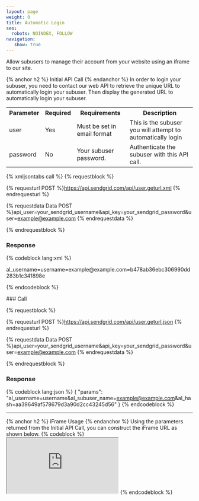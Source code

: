```yaml
---
layout: page
weight: 0
title: Automatic Login
seo:
  robots: NOINDEX, FOLLOW
navigation:
   show: true
---
```


<div markdown="1">
Allow subusers to manage their account from your website using an iframe to our site.


{% anchor h2 %}
Initial API Call 
{% endanchor %}
In order to login your subuser, you need to contact our web API to retrieve the unique URL to automatically login your subuser. Then display the generated URL to automatically login your subuser.

<table class="table table-bordered table-striped">
   <tbody>
      <tr>
         <th>Parameter</th>
         <th>Required</th>
         <th>Requirements</th>
         <th>Description</th>
      </tr>
      <tr>
         <td>user</td>
         <td>Yes</td>
         <td>Must be set in email format</td>
         <td>This is the subuser you will attempt to automatically login</td>
      </tr>
      <tr>
         <td>password</td>
         <td>No</td>
         <td>Your subuser password.</td>
         <td>Authenticate the subuser with this API call.</td>
      </tr>
   </tbody>
</table>

{% xmljsontabs call %} 
{% requestblock %}

  {% requesturl POST %}https://api.sendgrid.com/api/user.geturl.xml
  {% endrequesturl %}

  {% requestdata Data POST %}api_user=your_sendgrid_username&api_key=your_sendgrid_password&user=example@example.com
  {% endrequestdata %}

{% endrequestblock %}

### Response



{% codeblock lang:xml %}
<?xml version="1.0" encoding="ISO-8859-1"?>

<params>
   <params>al_username=username=example@example.com=b478ab36ebc306990dd283b1c341898e</params>
</params>

{% endcodeblock %}




</div>
<div markdown="1" class="tab-pane active" id="call-json">
### Call


{% requestblock %}

  {% requesturl POST %}https://api.sendgrid.com/api/user.geturl.json
  {% endrequesturl %}

  {% requestdata Data POST %}api_user=your_sendgrid_username&api_key=your_sendgrid_password&user=example@example.com
  {% endrequestdata %}

{% endrequestblock %}

### Response




{% codeblock lang:json %}
{
  "params": "al_username=username&amp;al_subuser_name=example@example.com&amp;al_hash=aa39649af578679d3a90d2cc43245d56"
}
{% endcodeblock %}




</div>
</div>

* * * * *


{% anchor h2 %}
iFrame Usage 
{% endanchor %}
Using the parameters returned from the Initial API Call, you can construct the iFrame URL as shown below. {% codeblock %} <iframe src="https://sendgrid.com/account?al_username=username&amp;al_subuser_name=example@example.com&amp;al_hash=aa39649af578679d3a90d2cc43245d56"></iframe> {% endcodeblock %}

</div>

